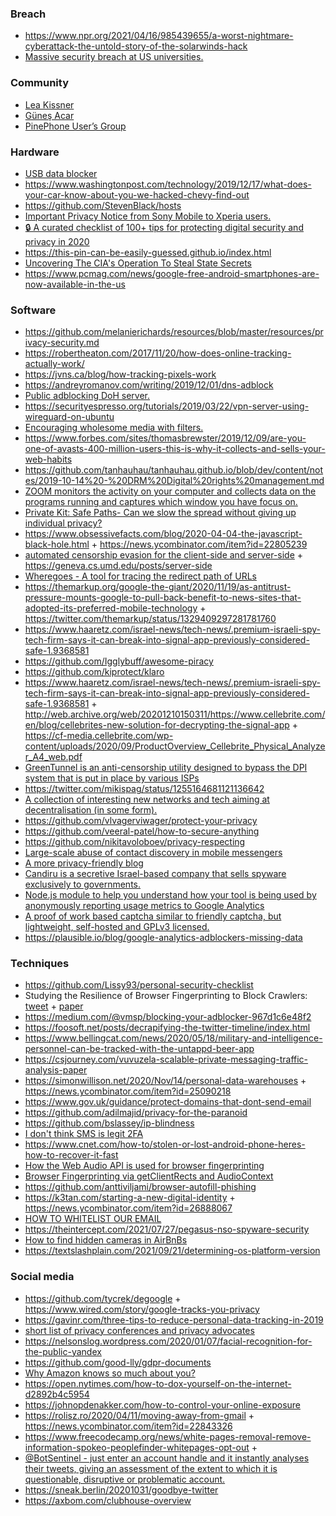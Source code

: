 ### Breach

- https://www.npr.org/2021/04/16/985439655/a-worst-nightmare-cyberattack-the-untold-story-of-the-solarwinds-hack
- [Massive security breach at US universities.](https://dorper.me/articles/unileak.aspx)

### Community

- [Lea Kissner](https://twitter.com/LeaKissner/status/1384539395005448201)
- [Güneş Acar](https://gunesacar.net)
- [PinePhone User’s Group](https://www.facebook.com/groups/490766952100168)

### Hardware

- [USB data blocker](https://www.zdnet.com/article/this-cheap-gadget-can-stop-your-smartphone-or-tablet-being-hacked-at-an-airport-hotel-or-cafe/)
- https://www.washingtonpost.com/technology/2019/12/17/what-does-your-car-know-about-you-we-hacked-chevy-find-out
- https://github.com/StevenBlack/hosts
- [Important Privacy Notice from Sony Mobile to Xperia users.](https://notice.indevice.sonymobile.com/en_gb)
- [🔒 A curated checklist of 100+ tips for protecting digital security and privacy in 2020 ](https://github.com/alulsh/personal-security-checklist)
- https://this-pin-can-be-easily-guessed.github.io/index.html
- [Uncovering The CIA's Operation To Steal State Secrets](https://podcasts.apple.com/us/podcast/fresh-air/id214089682?i=1000467576663&mc_cid=0c0d31527f&mc_eid=2b9e8b6990)
- https://www.pcmag.com/news/google-free-android-smartphones-are-now-available-in-the-us

### Software

- https://github.com/melanierichards/resources/blob/master/resources/privacy-security.md
- https://robertheaton.com/2017/11/20/how-does-online-tracking-actually-work/
- https://jvns.ca/blog/how-tracking-pixels-work
- https://andreyromanov.com/writing/2019/12/01/dns-adblock
- [Public adblocking DoH server.](https://twitter.com/nys0s/status/1211570679151284224)
- https://securityespresso.org/tutorials/2019/03/22/vpn-server-using-wireguard-on-ubuntu
- [Encouraging wholesome media with filters.](https://trevordmiller.com/posts/media/)
- https://www.forbes.com/sites/thomasbrewster/2019/12/09/are-you-one-of-avasts-400-million-users-this-is-why-it-collects-and-sells-your-web-habits
- https://github.com/tanhauhau/tanhauhau.github.io/blob/dev/content/notes/2019-10-14%20-%20DRM%20Digital%20rights%20management.md
- [ZOOM monitors the activity on your computer and collects data on the programs running and captures which window you have focus on.](https://twitter.com/Ouren/status/1241398181205889024)
- [Private Kit: Safe Paths- Can we slow the spread without giving up individual privacy? ](http://safepaths.mit.edu)
- https://www.obsessivefacts.com/blog/2020-04-04-the-javascript-black-hole.html + https://news.ycombinator.com/item?id=22805239
- [automated censorship evasion for the client-side and server-side](https://github.com/Kkevsterrr/geneva) + https://geneva.cs.umd.edu/posts/server-side
- [Wheregoes - A tool for tracing the redirect path of URLs](https://wheregoes.com)
- https://themarkup.org/google-the-giant/2020/11/19/as-antitrust-pressure-mounts-google-to-pull-back-benefit-to-news-sites-that-adopted-its-preferred-mobile-technology + https://twitter.com/themarkup/status/1329409297281781760
- https://www.haaretz.com/israel-news/tech-news/.premium-israeli-spy-tech-firm-says-it-can-break-into-signal-app-previously-considered-safe-1.9368581
- https://github.com/Igglybuff/awesome-piracy
- https://github.com/kiprotect/klaro
- https://www.haaretz.com/israel-news/tech-news/.premium-israeli-spy-tech-firm-says-it-can-break-into-signal-app-previously-considered-safe-1.9368581 + http://web.archive.org/web/20201210150311/https://www.cellebrite.com/en/blog/cellebrites-new-solution-for-decrypting-the-signal-app + https://cf-media.cellebrite.com/wp-content/uploads/2020/09/ProductOverview_Cellebrite_Physical_Analyzer_A4_web.pdf
- [GreenTunnel is an anti-censorship utility designed to bypass the DPI system that is put in place by various ISPs](https://github.com/SadeghHayeri/GreenTunnel)
- https://twitter.com/mikispag/status/1255164681121136642
- [A collection of interesting new networks and tech aiming at decentralisation (in some form).](https://github.com/redecentralize/alternative-internet)
- https://github.com/vlvagerviwager/protect-your-privacy
- https://github.com/veeral-patel/how-to-secure-anything
- https://github.com/nikitavoloboev/privacy-respecting
- [Large-scale abuse of contact discovery in mobile messengers](https://www.ndss-symposium.org/wp-content/uploads/ndss2021_1C-3_23159_paper.pdf)
- [A more privacy-friendly blog](https://vincent.bernat.ch/en/blog/2018-more-privacy-blog)
- [Candiru is a secretive Israel-based company that sells spyware exclusively to governments.](https://citizenlab.ca/2021/07/hooking-candiru-another-mercenary-spyware-vendor-comes-into-focus)
- [Node.js module to help you understand how your tool is being used by anonymously reporting usage metrics to Google Analytics](https://github.com/yeoman/insight)
- [A proof of work based captcha similar to friendly captcha, but lightweight, self-hosted and GPLv3 licensed.](https://git.sequentialread.com/forest/pow-captcha)
- https://plausible.io/blog/google-analytics-adblockers-missing-data

### Techniques

- https://github.com/Lissy93/personal-security-checklist
- Studying the Resilience of Browser Fingerprinting to Block Crawlers: [tweet](https://twitter.com/xopek59/status/1218169607535693824) + [paper](https://hal.inria.fr/hal-02441653)
- https://medium.com/@vmsp/blocking-your-adblocker-967d1c6e48f2
- https://foosoft.net/posts/decrapifying-the-twitter-timeline/index.html
- https://www.bellingcat.com/news/2020/05/18/military-and-intelligence-personnel-can-be-tracked-with-the-untappd-beer-app
- https://csjourney.com/vuvuzela-scalable-private-messaging-traffic-analysis-paper
- https://simonwillison.net/2020/Nov/14/personal-data-warehouses + https://news.ycombinator.com/item?id=25090218
- https://www.gov.uk/guidance/protect-domains-that-dont-send-email
- https://github.com/adilmajid/privacy-for-the-paranoid
- https://github.com/bslassey/ip-blindness
- [I don't think SMS is legit 2FA](https://twitter.com/sherrod_im/status/1372259376690511873)
- https://www.cnet.com/how-to/stolen-or-lost-android-phone-heres-how-to-recover-it-fast
- [How the Web Audio API is used for browser fingerprinting](https://fingerprintjs.com/blog/audio-fingerprinting)
- [Browser Fingerprinting via getClientRects and AudioContext](https://github.com/RobinLinus/ubercookie)
- https://github.com/anttiviljami/browser-autofill-phishing
- https://k3tan.com/starting-a-new-digital-identity + https://news.ycombinator.com/item?id=26888067
- [HOW TO WHITELIST OUR EMAIL](https://drmowll.lpages.co/de-whitelist)
- https://theintercept.com/2021/07/27/pegasus-nso-spyware-security
- [How to find hidden cameras in AirBnBs](https://www.tiktok.com/@malwaretech/video/7002804220126661893)
- https://textslashplain.com/2021/09/21/determining-os-platform-version

### Social media

- https://github.com/tycrek/degoogle + https://www.wired.com/story/google-tracks-you-privacy
- https://gavinr.com/three-tips-to-reduce-personal-data-tracking-in-2019
- [short list of privacy conferences and privacy advocates](https://twitter.com/aral/status/1219929929145573377)
- https://nelsonslog.wordpress.com/2020/01/07/facial-recognition-for-the-public-yandex
- https://github.com/good-lly/gdpr-documents
- [Why Amazon knows so much about you?](https://www.bbc.co.uk/news/extra/CLQYZENMBI/amazon-data)
- https://open.nytimes.com/how-to-dox-yourself-on-the-internet-d2892b4c5954
- https://johnopdenakker.com/how-to-control-your-online-exposure
- https://rolisz.ro/2020/04/11/moving-away-from-gmail + https://news.ycombinator.com/item?id=22843326
- https://www.freecodecamp.org/news/white-pages-removal-remove-information-spokeo-peoplefinder-whitepages-opt-out +
- [@BotSentinel - just enter an account handle and it instantly analyses their tweets, giving an assessment of the extent to which it is questionable, disruptive or problematic account.](https://twitter.com/docrussjackson/status/1323246492304506880)
- https://sneak.berlin/20201031/goodbye-twitter
- https://axbom.com/clubhouse-overview

